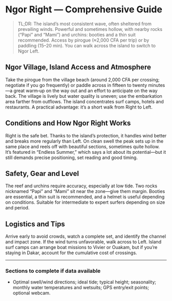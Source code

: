 # Ngor Right — Comprehensive Guide

> TL;DR: The island’s most consistent wave, often sheltered from prevailing winds. Powerful and sometimes hollow, with nearby rocks (“Papi” and “Mami”) and urchins: booties and a thin suit recommended. Access by pirogue (≈2,000 CFA per trip) or by paddling (15–20 min). You can walk across the island to switch to Ngor Left.

## Ngor Village, Island Access and Atmosphere

Take the pirogue from the village beach (around 2,000 CFA per crossing; negotiate if you go frequently) or paddle across in fifteen to twenty minutes—a great warm‑up on the way out and an effort to anticipate on the way back. The village is lively but water quality is uneven; use the embarkation area farther from outflows. The island concentrates surf camps, hotels and restaurants. A practical advantage: it’s a short walk from Right to Left.

## Conditions and How Ngor Right Works

Right is the safe bet. Thanks to the island’s protection, it handles wind better and breaks more regularly than Left. On clean swell the peak sets up in the same place and reels off with beautiful sections, sometimes quite hollow. It’s featured in “Endless Summer,” which says a lot about its potential—but it still demands precise positioning, set reading and good timing.

## Safety, Gear and Level

The reef and urchins require accuracy, especially at low tide. Two rocks nicknamed “Papi” and “Mami” sit near the zone—give them margin. Booties are essential, a thin suit is recommended, and a helmet is useful depending on conditions. Suitable for intermediate to expert surfers depending on size and period.

## Logistics and Tips

Arrive early to avoid crowds, watch a complete set, and identify the channel and impact zone. If the wind turns unfavorable, walk across to Left. Island surf camps can arrange boat missions to Vivier or Ouakam, but if you’re staying in Dakar, account for the cumulative cost of crossings.

---

### Sections to complete if data available

- Optimal swell/wind directions; ideal tide; typical height; seasonality; monthly water temperatures and wetsuits; GPS entry/exit points; optional webcam.
